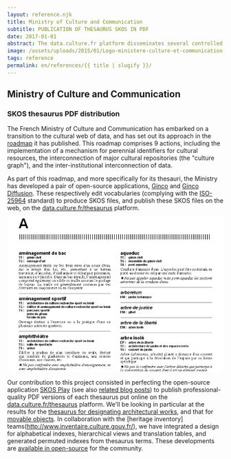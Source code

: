 ```yaml
---
layout: reference.njk
title: Ministry of Culture and Communication
subtitle: PUBLICATION OF THESAURUS SKOS IN PDF
date: 2017-01-01
abstract: The data.culture.fr platform disseminates several controlled vocabularies from the Ministry, notably in clickable PDF formats, automatically generated from SKOS data.
image: /assets/uploads/2015/01/Logo-ministere-culture-et-communication-170-140-160x130.png
tags: reference
permalink: en/references/{{ title | slugify }}/
---
```


## Ministry of Culture and Communication

### SKOS thesaurus PDF distribution

The French Ministry of Culture and Communication has embarked on a transition to the cultural web of data, and has set out its approach in the [roadmap](http://cblog.culture.fr/projet/2013/11/07/groupe-de-travail-metadonnees-culturelles/) it has published. This roadmap comprises 9 actions, including the implementation of a mechanism for perennial identifiers for cultural resources, the interconnection of major cultural repositories (the "culture graph"), and the inter-institutional interconnection of data.

As part of this roadmap, and more specifically for its thesauri, the Ministry has developed a pair of open-source applications, [Ginco](https://github.com/culturecommunication/ginco) and [Ginco Diffusion](https://github.com/culturecommunication/ginco-diff). These respectively edit vocabularies (complying with the [ISO-25964](http://www.niso.org/schemas/iso25964/) standard) to produce SKOS files, and publish these SKOS files on the web, on the [data.culture.fr/thesaurus](http://data.culture.fr/thesaurus/) platform.

![screenshot MCC](/assets/uploads/2015/01/screenshot-index-alpha.png)

Our contribution to this project consisted in perfecting the open-source application [SKOS Play](http://labs.sparna.fr/skos-play) (see also [related blog posts](http://blog.sparna.fr/category/outils/skos-play-outils/)) to publish professional-quality PDF versions of each thesaurus put online on the [data.culture.fr/thesaurus](http://data.culture.fr/thesaurus/) platform. We'll be looking in particular at the results for the [thesaurus for designating architectural works](http://www.inventaire.culture.gouv.fr/telechar/thesaurus_architecture_2013.pdf), and that for [movable objects](http://www.inventaire.culture.gouv.fr/telechar/thesaurus_objets_mobiliers_2014.pdf). In collaboration with the [heritage inventory] teams(http://www.inventaire.culture.gouv.fr/), we have integrated a design for alphabetical indexes, hierarchical views and translation tables, and generated permuted indexes from thesaurus terms. These developments are [available in open-source](https://bitbucket.org/tfrancart//src) for the community.
